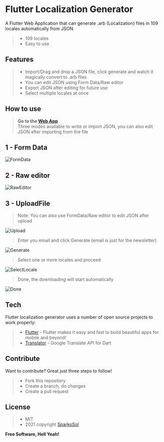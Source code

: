 # Flutter Localization Generator

A Flutter Web Application that can generate .arb (Localization) files in 109 locales automatically from JSON.

> - 109 locales
> - Easy to use


## Features

> - Import/Drag and drop a JSON file, click generate and watch it magically convert to .arb files
> - You can edit JSON using Form Data/Raw editor
> - Export JSON after editing for future use
> - Select multiple locales at once


## How to use
> **Go to the [Web App]**  
> Three modes available to write or import JSON, you can also edit JSON after importing from the file
## 1 - Form Data
![FormData](https://github.com/ZainUrRehmanKhan/Flutter-Localization-Generator/blob/master/assets/readme/formdata.JPG?raw=true)

## 2 - Raw editor
![RawEditor](https://github.com/ZainUrRehmanKhan/Flutter-Localization-Generator/blob/master/assets/readme/raw.JPG?raw=true)

## 3 - UploadFile
> Note: You can also use FormData/Raw editor to edit JSON after upload

![Upload](https://github.com/ZainUrRehmanKhan/Flutter-Localization-Generator/blob/master/assets/readme/uploadfile.JPG?raw=true)


> Enter you email and click Generate (email is just for the newsletter)

![Generate](https://github.com/ZainUrRehmanKhan/Flutter-Localization-Generator/blob/master/assets/readme/generate.JPG?raw=true)


> Select one or more locales and proceed

![SelectLocale](https://github.com/ZainUrRehmanKhan/Flutter-Localization-Generator/blob/master/assets/readme/select-locale.JPG?raw=true)


>Done, the downloading will start automatically

![Done](https://github.com/ZainUrRehmanKhan/Flutter-Localization-Generator/blob/master/assets/readme/done.JPG?raw=true)


## Tech

Flutter localization generator uses a number of open source projects to work properly:

> - [Flutter] - Flutter makes it easy and fast to build beautiful apps for mobile and beyond!
> - [Translator] - Google Translate API for Dart

## Contribute

Want to contribute? Great just three steps to follow!

> - Fork this repository
> - Create a branch, do changes
> - Create a pull request


## License

> - MIT
> - 2021 copyright [SparkoSol]

**Free Software, Hell Yeah!**

[Flutter]: <https://flutter.dev/>
[Translator]: <https://pub.dev/packages/translator>
[SparkoSol]: <https://github.com/SparcoT>
[Web App]: <https://localization-generator-flutter.web.app/>